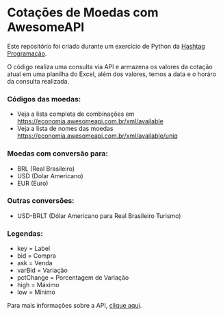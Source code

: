 # Cotações de Moedas com AwesomeAPI

Este repositório foi criado durante um exercício de Python da [Hashtag Programação](https://www.youtube.com/c/HashtagPrograma%C3%A7%C3%A3o). 

O código realiza uma consulta via API e armazena os valores da cotação atual em uma planilha do Excel, além dos valores, temos a data e o horáro da consulta realizada.

### Códigos das moedas:

- Veja a lista completa de combinações em https://economia.awesomeapi.com.br/xml/available
- Veja a lista de nomes das moedas https://economia.awesomeapi.com.br/xml/available/uniq

### Moedas com conversão para:

- BRL (Real Brasileiro)
- USD (Dolar Americano)
- EUR (Euro)

### Outras conversões:

- USD-BRLT (Dólar Americano para Real Brasileiro Turismo)

### Legendas:

- key = Label
- bid = Compra
- ask = Venda
- varBid = Variação
- pctChange = Porcentagem de Variação
- high = Máximo
- low = Mínimo

Para mais informações sobre a API, [clique aqui](https://docs.awesomeapi.com.br/api-de-moedas).
